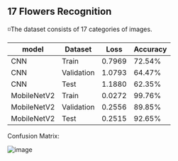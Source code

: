 ## 17 Flowers Recognition

◽The dataset consists of 17 categories of images.

  model         | Dataset       | Loss        | Accuracy |
  ---------     | -------       | ---         | ---      |
   CNN          | Train         |    0.7969   | 72.54%   | 
   CNN          | Validation    |    1.0793   | 64.47%   |
   CNN          | Test          |    1.1880   | 62.35%   | 
   MobileNetV2  | Train         |    0.0272   | 99.76%   | 
   MobileNetV2  | Validation    |    0.2556   | 89.85%   |
   MobileNetV2  | Test          |   0.2515    | 92.65%   | 


Confusion Matrix:

![image](https://github.com/SajedehGharabadian/Deep_Learning_Pylearn7/assets/76538787/46105dfb-4fa8-4805-879f-fcc5c3993f9c)
